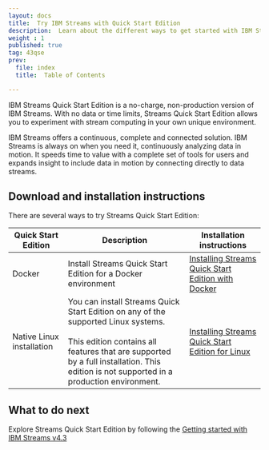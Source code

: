 ```yaml
---
layout: docs
title:  Try IBM Streams with Quick Start Edition
description:  Learn about the different ways to get started with IBM Streams Quick Start Edition.  
weight : 1
published: true
tag: 43qse
prev:
  file: index
  title:  Table of Contents

---
```


IBM Streams Quick Start Edition is a no-charge, non-production version of IBM Streams.  With no data or time limits, Streams Quick Start Edition allows you to experiment with stream computing in your own unique environment.  

IBM Streams offers a continuous, complete and connected solution.  IBM Streams is always on when you need it, continuously analyzing data in motion.  It speeds time to value with a complete set of tools for users and expands insight to include data in motion by connecting directly to data streams.

## Download and installation instructions

There are several ways to try Streams Quick Start Edition:

| Quick Start Edition  | Description         | Installation instructions |
| -------------------- | -------------------- | ----------------|
| Docker | Install Streams Quick Start Edition for a Docker environment | [Installing Streams Quick Start Edition with Docker](../qse-install-docker/)|
| Native Linux installation | You can install Streams Quick Start Edition on any of the supported Linux systems.<br><br>  This edition contains all features that are supported by a full installation.  This edition is not supported in a production environment. | [Installing Streams Quick Start Edition for Linux](../qse-install-linux/)

## What to do next

Explore Streams Quick Start Edition by following the [Getting started with IBM Streams v4.3](/sx43/docs/4.3/qse-getting-started/)
